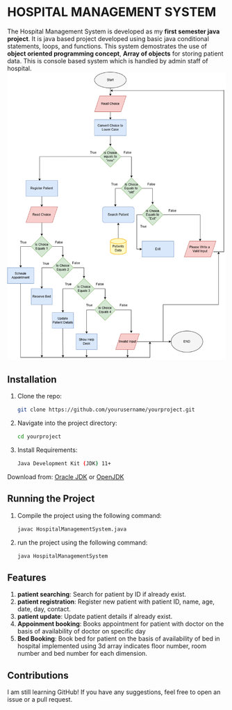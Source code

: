 # HOSPITAL MANAGEMENT SYSTEM
The Hospital Management System is developed as my **first semester java project**. It is java based project developed using basic java conditional statements, loops, and functions. This system demostrates the use of **object oriented programming concept**, **Array of objects**  for storing patient data. This is console based system which is handled by admin staff of hospital.
![Project flow chart](images/hms-system-design.png)

## Installation
1. Clone the repo:
   ```sh
   git clone https://github.com/yourusername/yourproject.git
   ```
2. Navigate into the project directory:
   ```sh
   cd yourproject
   ```
3. Install Requirements:
   ```sh
   Java Development Kit (JDK) 11+  
Download from: [Oracle JDK](https://www.oracle.com/java/technologies/javase-downloads.html) or [OpenJDK](https://openjdk.org/)

 ## Running the Project

1. Compile the project using the following command:
   ```sh
   javac HospitalManagementSystem.java
   ```
2. run the project using the following command:
   ```sh
   java HospitalManagementSystem
   ``` 

## Features
1. **patient searching**: Search for patient by ID if already exist.
2. **patient registration**: Register new patient with patient ID, name, age, date, day, contact.
3. **patient update**: Update patient details if already exist.
4. **Appoinment booking**: Books appointment for patient with doctor on the basis of availability of doctor on specific day
5. **Bed Booking**: Book bed for patient on the basis of availability of bed in hospital implemented using 3d array indicates floor number, room number and bed number for each dimension.

## Contributions
I am still learning GitHub! If you have any suggestions, feel free to open an issue or a pull request.
